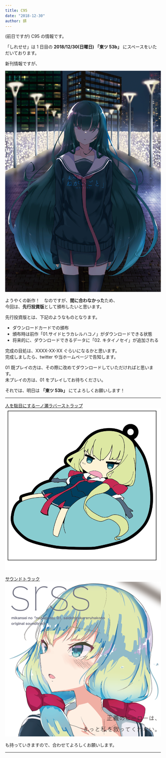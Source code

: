 ```yaml
---
title: C95
date: "2018-12-30"
author: 挵
---
```


(前日ですが) C95 の情報です。

「しれせせ」は 1 日目の **2018/12/30(日曜日) 「東ツ 53b」** にスペースをいただいております。

新刊情報ですが、

![02](../../products/negai02/jacket.png)

ようやくの新作！　なのですが、**間に合わなかった**ため、  
今回は、**先行投資版**として頒布したいと思います。

先行投資版とは、下記のようなものとなります。

* ダウンロードカードでの頒布
* 頒布時は前作「01.サイドヒラカレルハコノ」がダウンロードできる状態
* 将来的に、ダウンロードできるデータに「02. キタイノセイ」が追加される

完成の目処は、XXXX-XX-XX ぐらいになるかと思います。  
完成しましたら、twitter や当ホームページで告知します。

01 既プレイの方は、その際に改めてダウンロードしていただければと思います。  
未プレイの方は、01 をプレイしてお待ちください。

それでは、明日は **「東ツ 53b」** にてよろしくお願いします！

---

[人を駄目にする一ノ瀬ラバーストラップ](../../products/damenose/)
![dmns](../../products/damenose/dmns.PNG)

[サウンドトラック](../../products/negai01_sound/)
![jacket](../../products/negai01_sound/jacket.png)

も持っていきますので、合わせてよろしくお願いします。

---

